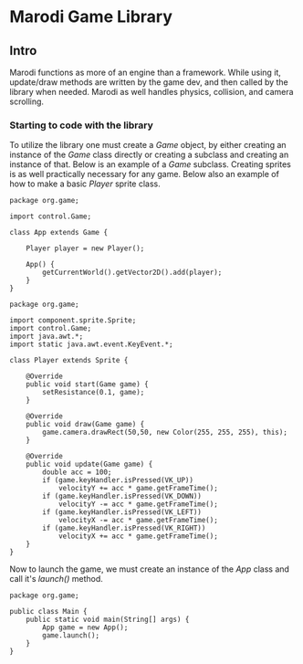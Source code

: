# Marodi Game Library
## Intro
Marodi functions as more of an engine than a framework. 
While using it, update/draw methods are written by the game dev, 
and then called by the library when needed. 
Marodi as well handles physics, collision, and camera scrolling.
### Starting to code with the library
To utilize the library one must create a _Game_ object, 
by either creating an instance of the 
_Game_ class directly or creating a subclass and creating an instance of that. 
Below is an example of a _Game_ subclass.
Creating sprites is as well practically necessary for any game. 
Below also an example of how to make a basic _Player_ sprite class.
```
package org.game;

import control.Game;

class App extends Game {

    Player player = new Player();

    App() {
        getCurrentWorld().getVector2D().add(player);
    }
}
```
```
package org.game;

import component.sprite.Sprite;
import control.Game;
import java.awt.*;
import static java.awt.event.KeyEvent.*;

class Player extends Sprite {

    @Override
    public void start(Game game) {
        setResistance(0.1, game);
    }

    @Override
    public void draw(Game game) {
        game.camera.drawRect(50,50, new Color(255, 255, 255), this);
    }

    @Override
    public void update(Game game) {
        double acc = 100;
        if (game.keyHandler.isPressed(VK_UP))
            velocityY += acc * game.getFrameTime();
        if (game.keyHandler.isPressed(VK_DOWN))
            velocityY -= acc * game.getFrameTime();
        if (game.keyHandler.isPressed(VK_LEFT))
            velocityX -= acc * game.getFrameTime();
        if (game.keyHandler.isPressed(VK_RIGHT))
            velocityX += acc * game.getFrameTime();
    }
}
```
Now to launch the game, we must create an instance of the _App_ class 
and call it's _launch()_ method.
```
package org.game;

public class Main {
    public static void main(String[] args) {
        App game = new App();
        game.launch();
    }
}

```